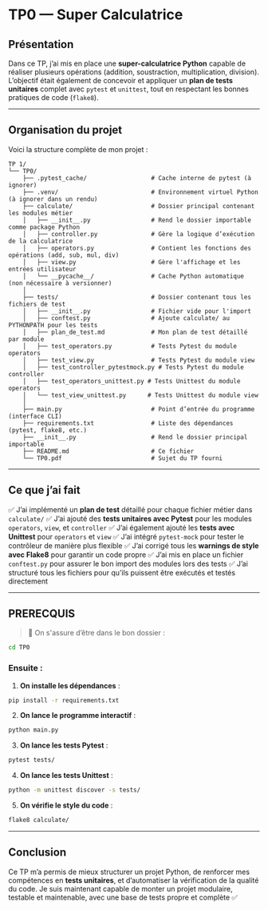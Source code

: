 # TP0 — Super Calculatrice

## Présentation

Dans ce TP, j’ai mis en place une **super-calculatrice Python** capable de réaliser plusieurs opérations (addition, soustraction, multiplication, division).
L’objectif était également de concevoir et appliquer un **plan de tests unitaires** complet avec `pytest` et `unittest`, tout en respectant les bonnes pratiques de code (`flake8`).

---

## Organisation du projet

Voici la structure complète de mon projet :

```
TP 1/
└── TP0/
    ├── .pytest_cache/                  # Cache interne de pytest (à ignorer)
    ├── .venv/                          # Environnement virtuel Python (à ignorer dans un rendu)
    ├── calculate/                      # Dossier principal contenant les modules métier
    │   ├── __init__.py                 # Rend le dossier importable comme package Python
    │   ├── controller.py               # Gère la logique d’exécution de la calculatrice
    │   ├── operators.py                # Contient les fonctions des opérations (add, sub, mul, div)
    │   ├── view.py                     # Gère l'affichage et les entrées utilisateur
    │   └── __pycache__/                # Cache Python automatique (non nécessaire à versionner)
    │
    ├── tests/                          # Dossier contenant tous les fichiers de test
    │   ├── __init__.py                 # Fichier vide pour l'import
    │   ├── conftest.py                 # Ajoute calculate/ au PYTHONPATH pour les tests
    │   ├── plan_de_test.md             # Mon plan de test détaillé par module
    │   ├── test_operators.py           # Tests Pytest du module operators
    │   ├── test_view.py                # Tests Pytest du module view
    │   ├── test_controller_pytestmock.py # Tests Pytest du module controller
    │   ├── test_operators_unittest.py # Tests Unittest du module operators
    │   └── test_view_unittest.py      # Tests Unittest du module view
    │
    ├── main.py                         # Point d’entrée du programme (interface CLI)
    ├── requirements.txt                # Liste des dépendances (pytest, flake8, etc.)
    ├── __init__.py                     # Rend le dossier principal importable
    ├── README.md                       # Ce fichier
    └── TP0.pdf                         # Sujet du TP fourni
```

---

## Ce que j’ai fait

✅ J’ai implémenté un **plan de test** détaillé pour chaque fichier métier dans `calculate/`
✅ J’ai ajouté des **tests unitaires avec Pytest** pour les modules `operators`, `view`, et `controller`
✅ J’ai également ajouté les **tests avec Unittest** pour `operators` et `view`
✅ J’ai intégré `pytest-mock` pour tester le contrôleur de manière plus flexible
✅ J’ai corrigé tous les **warnings de style avec Flake8** pour garantir un code propre
✅ J’ai mis en place un fichier `conftest.py` pour assurer le bon import des modules lors des tests
✅ J’ai structuré tous les fichiers pour qu’ils puissent être exécutés et testés directement

---

## PRERECQUIS

> 📌 On s'assure d’être dans le bon dossier :

```bash
cd TP0
```

### Ensuite :

1. **On installe les dépendances** :

```bash
pip install -r requirements.txt
```

2. **On lance le programme interactif** :

```bash
python main.py
```

3. **On lance les tests Pytest** :

```bash
pytest tests/
```

4. **On lance les tests Unittest** :

```bash
python -m unittest discover -s tests/
```

5. **On vérifie le style du code** :

```bash
flake8 calculate/
```

---

## Conclusion

Ce TP m’a permis de mieux structurer un projet Python, de renforcer mes compétences en **tests unitaires**, et d’automatiser la vérification de la qualité du code.
Je suis maintenant capable de monter un projet modulaire, testable et maintenable, avec une base de tests propre et complète ✅



